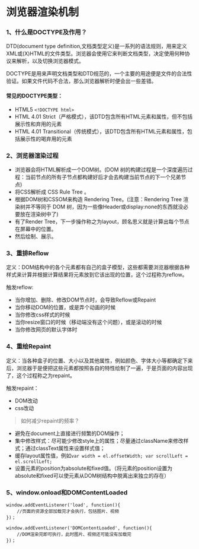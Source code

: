 # 浏览器渲染机制

### 1、什么是DOCTYPE及作用？

DTD(document type definition,文档类型定义)是一系列的语法规则，用来定义XML或(X)HTML的文件类型。浏览器会使用它来判断文档类型，决定使用何种协议来解析，以及切换浏览器模式。

DOCTYPE是用来声明文档类型和DTD规范的，一个主要的用途便是文件的合法性验证。如果文件代码不合法，那么浏览器解析时便会出一些差错。

#### 常见的DOCTYPE类型：
- HTML5 `<!DOCTYPE html>`
- HTML 4.01 Strict（严格模式），该DTD包含所有HTML元素和属性，但不包括展示性和弃用的元素
- HTML 4.01 Transitional（传统模式），该DTD包含所有HTML元素和属性，包括展示性的喝弃用的元素

### 2、浏览器渲染过程

- 浏览器会将HTML解析成一个DOM树。(DOM 树的构建过程是一个深度遍历过程：当前节点的所有子节点都构建好后才会去构建当前节点的下一个兄弟节点)
- 将CSS解析成 CSS Rule Tree 。
- 根据DOM树和CSSOM来构造 Rendering Tree。(注意：Rendering Tree 渲染树并不等同于 DOM 树，因为一些像Header或display:none的东西就没必要放在渲染树中了)
- 有了Render Tree，下一步操作称之为layout，顾名思义就是计算出每个节点在屏幕中的位置。
- 然后绘制、展示。

### 3、重排Reflow

定义：DOM结构中的各个元素都有自己的盒子模型，这些都需要浏览器根据各种样式来计算并根据计算结果将元素放到它该出现的位置，这个过程称为reflow。

触发reflow:
- 当你增加、删除、修改DOM节点时，会导致Reflow或Repaint
- 当你移动DOM的位置，或是弄个动画的时候
- 当你修改css样式的时候
- 当你resize窗口的时候（移动端没有这个问题），或是滚动的时候
- 当你修改网页的默认字体时

### 4、重绘Repaint

定义：当各种盒子的位置、大小以及其他属性，例如颜色、字体大小等都确定下来后，浏览器于是便把这些元素都按照各自的特性绘制了一遍，于是页面的内容出现了，这个过程称之为repaint。

触发repaint：
- DOM改动
- css改动

> 如何减少repaint的频率？

- 避免在document上直接进行频繁的DOM操作；
- 集中修改样式：尽可能少修改style上的属性；尽量通过className来修改样式；通过classText属性来设置样式值；
- 缓存layout属性值，例如`var width = el.offsetWidth; var scrollLeft = el.scrollLeft;`
- 设置元素的position为absolute和fixed值。（将元素的position设置为absolute和fixed可以使元素从DOM树结构中脱离出来独立的存在）


### 5、window.onload和DOMContentLoaded


```
window.addEventListener('load', function(){
    //页面的资源全部加载完才会执行，包括图片、视频
})；

window.addEventListener('DOMContentLoaded', function(){
    //DOM渲染完即可执行，此时图片、视频还可能没有加载完
})；
```

